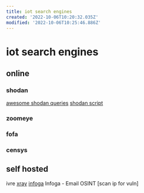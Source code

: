 ```yaml
---
title: iot search engines
created: '2022-10-06T10:20:32.035Z'
modified: '2022-10-06T10:25:46.886Z'
---
```


# iot search engines

## online
### shodan
[awesome shodan queries](https://github.com/jakejarvis/awesome-shodan-queries)
[shodan script](https://github.com/random-robbie/My-Shodan-Scripts)
### zoomeye
### fofa
### censys

## self hosted
ivre
[xray](https://github.com/evilsocket/xray)
[infoga](https://github.com/m4ll0k/Infoga) Infoga - Email OSINT
[scan ip for vuln]
